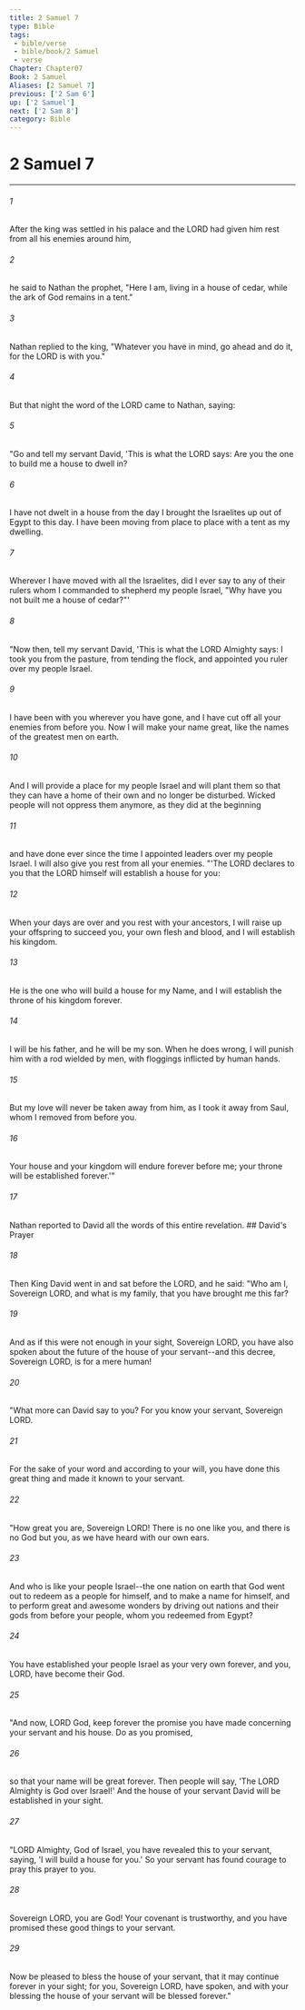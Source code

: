 ```yaml
---
title: 2 Samuel 7
type: Bible
tags:
 - bible/verse
 - bible/book/2 Samuel
 - verse
Chapter: Chapter07
Book: 2 Samuel
Aliases: [2 Samuel 7]
previous: ['2 Sam 6']
up: ['2 Samuel']
next: ['2 Sam 8']
category: Bible
---
```

# 2 Samuel 7

***


###### 1 
After the king was settled in his palace and the LORD had given him rest from all his enemies around him, 

###### 2 
he said to Nathan the prophet, "Here I am, living in a house of cedar, while the ark of God remains in a tent." 

###### 3 
Nathan replied to the king, "Whatever you have in mind, go ahead and do it, for the LORD is with you." 

###### 4 
But that night the word of the LORD came to Nathan, saying: 

###### 5 
"Go and tell my servant David, 'This is what the LORD says: Are you the one to build me a house to dwell in? 

###### 6 
I have not dwelt in a house from the day I brought the Israelites up out of Egypt to this day. I have been moving from place to place with a tent as my dwelling. 

###### 7 
Wherever I have moved with all the Israelites, did I ever say to any of their rulers whom I commanded to shepherd my people Israel, "Why have you not built me a house of cedar?"' 

###### 8 
"Now then, tell my servant David, 'This is what the LORD Almighty says: I took you from the pasture, from tending the flock, and appointed you ruler over my people Israel. 

###### 9 
I have been with you wherever you have gone, and I have cut off all your enemies from before you. Now I will make your name great, like the names of the greatest men on earth. 

###### 10 
And I will provide a place for my people Israel and will plant them so that they can have a home of their own and no longer be disturbed. Wicked people will not oppress them anymore, as they did at the beginning 

###### 11 
and have done ever since the time I appointed leaders over my people Israel. I will also give you rest from all your enemies. "'The LORD declares to you that the LORD himself will establish a house for you: 

###### 12 
When your days are over and you rest with your ancestors, I will raise up your offspring to succeed you, your own flesh and blood, and I will establish his kingdom. 

###### 13 
He is the one who will build a house for my Name, and I will establish the throne of his kingdom forever. 

###### 14 
I will be his father, and he will be my son. When he does wrong, I will punish him with a rod wielded by men, with floggings inflicted by human hands. 

###### 15 
But my love will never be taken away from him, as I took it away from Saul, whom I removed from before you. 

###### 16 
Your house and your kingdom will endure forever before me; your throne will be established forever.'" 

###### 17 
Nathan reported to David all the words of this entire revelation. ## David's Prayer 

###### 18 
Then King David went in and sat before the LORD, and he said: "Who am I, Sovereign LORD, and what is my family, that you have brought me this far? 

###### 19 
And as if this were not enough in your sight, Sovereign LORD, you have also spoken about the future of the house of your servant--and this decree, Sovereign LORD, is for a mere human! 

###### 20 
"What more can David say to you? For you know your servant, Sovereign LORD. 

###### 21 
For the sake of your word and according to your will, you have done this great thing and made it known to your servant. 

###### 22 
"How great you are, Sovereign LORD! There is no one like you, and there is no God but you, as we have heard with our own ears. 

###### 23 
And who is like your people Israel--the one nation on earth that God went out to redeem as a people for himself, and to make a name for himself, and to perform great and awesome wonders by driving out nations and their gods from before your people, whom you redeemed from Egypt? 

###### 24 
You have established your people Israel as your very own forever, and you, LORD, have become their God. 

###### 25 
"And now, LORD God, keep forever the promise you have made concerning your servant and his house. Do as you promised, 

###### 26 
so that your name will be great forever. Then people will say, 'The LORD Almighty is God over Israel!' And the house of your servant David will be established in your sight. 

###### 27 
"LORD Almighty, God of Israel, you have revealed this to your servant, saying, 'I will build a house for you.' So your servant has found courage to pray this prayer to you. 

###### 28 
Sovereign LORD, you are God! Your covenant is trustworthy, and you have promised these good things to your servant. 

###### 29 
Now be pleased to bless the house of your servant, that it may continue forever in your sight; for you, Sovereign LORD, have spoken, and with your blessing the house of your servant will be blessed forever." 
